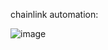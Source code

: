 chainlink automation:

![image](https://user-images.githubusercontent.com/125674197/230700719-845a29e0-5561-4c2e-b9f6-8a723020e2c3.png)

